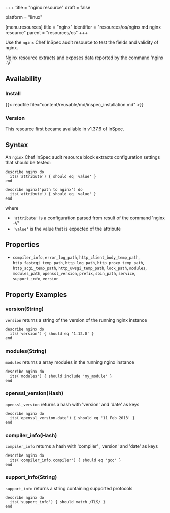 +++
title = "nginx resource"
draft = false

platform = "linux"

[menu.resources]
    title = "nginx"
    identifier = "resources/os/nginx.md nginx resource"
    parent = "resources/os"
+++

Use the `nginx` Chef InSpec audit resource to test the fields and validity of nginx.

Nginx resource extracts and exposes data reported by the command 'nginx -V'

## Availability

### Install

{{< readfile file="content/reusable/md/inspec_installation.md" >}}

### Version

This resource first became available in v1.37.6 of InSpec.

## Syntax

An `nginx` Chef InSpec audit resource block extracts configuration settings that should be tested:

    describe nginx do
      its('attribute') { should eq 'value' }
    end

    describe nginx('path to nginx') do
      its('attribute') { should eq 'value' }
    end

where

- `'attribute'` is a configuration parsed from result of the command 'nginx -V'
- `'value'` is the value that is expected of the attribute

## Properties

- `compiler_info`, `error_log_path`, `http_client_body_temp_path`, `http_fastcgi_temp_path`, `http_log_path`, `http_proxy_temp_path`, `http_scgi_temp_path`, `http_uwsgi_temp_path`, `lock_path`, `modules`, `modules_path`, `openssl_version`, `prefix`, `sbin_path`, `service`, `support_info`, `version`

## Property Examples

### version(String)

`version` returns a string of the version of the running nginx instance

    describe nginx do
      its('version') { should eq '1.12.0' }
    end

### modules(String)

`modules` returns a array modules in the running nginx instance

    describe nginx do
      its('modules') { should include 'my_module' }
    end

### openssl_version(Hash)

`openssl_version` returns a hash with 'version' and 'date' as keys

    describe nginx do
      its('openssl_version.date') { should eq '11 Feb 2013' }
    end

### compiler_info(Hash)

`compiler_info` returns a hash with 'compiler' , version' and 'date' as keys

    describe nginx do
      its('compiler_info.compiler') { should eq 'gcc' }
    end

### support_info(String)

`support_info` returns a string containing supported protocols

    describe nginx do
      its('support_info') { should match /TLS/ }
    end
